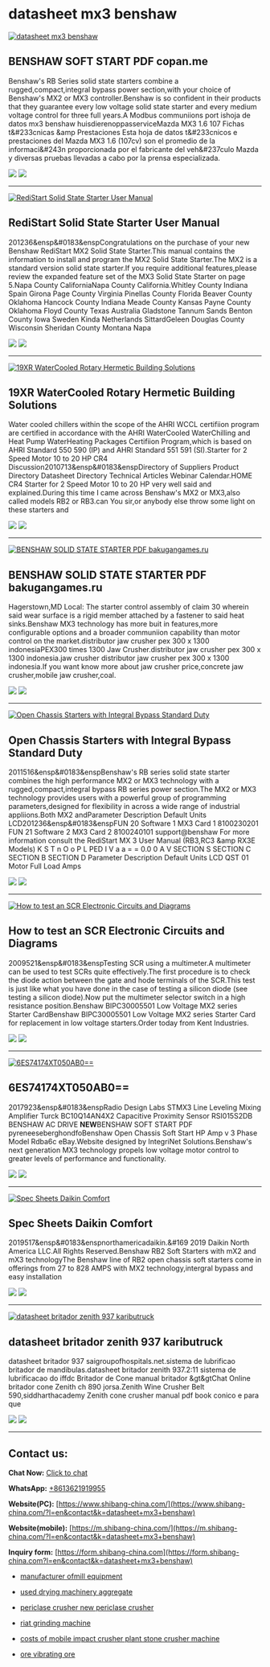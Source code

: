 # datasheet mx3 benshaw

<a href="https://swt.shibang-china.com/?l=en&img&k=datasheet+mx3+benshaw" target="_blank">![datasheet mx3 benshaw](http://static.shibang-china.com/all-800x300/746.jpg)</a>

## BENSHAW SOFT START PDF copan.me
Benshaw's RB Series solid state starters combine a rugged,compact,integral bypass power section,with your choice of Benshaw's MX2 or MX3 controller.Benshaw is so confident in their products that they guarantee every low voltage solid state starter and every medium voltage control for three full years.A Modbus communiions port ishoja de datos mx3 benshaw huisdierenoppasserviceMazda MX3 1.6 107 Fichas t&#233cnicas &amp Prestaciones Esta hoja de datos t&#233cnicos e prestaciones del Mazda MX3 1.6 (107cv) son el promedio de la informaci&#243n proporcionada por el fabricante del veh&#237culo Mazda y diversas pruebas llevadas a cabo por la prensa especializada.


<a href="https://whatsapp.shibangsoft.com/WhatsApp.php" target="_blank" title="WhatsApp">![](http://static.shibang-china.com/icon/whatsapp.png)</a> <a href="https://swt.shibang-china.com/?l=en&icon&k=datasheet+mx3+benshaw" target="_blank">![](http://static.shibang-china.com/icon/chat-en.png)</a>

---

<a href="https://swt.shibang-china.com/?l=en&img&k=datasheet+mx3+benshaw" target="_blank">![RediStart Solid State Starter User Manual](http://static.shibang-china.com/all-800x300/192.jpg)</a>

## RediStart Solid State Starter User Manual
201236&ensp&#0183&enspCongratulations on the purchase of your new Benshaw RediStart MX2 Solid State Starter.This manual contains the information to install and program the MX2 Solid State Starter.The MX2 is a standard version solid state starter.If you require additional features,please review the expanded feature set of the MX3 Solid State Starter on page 5.Napa County CaliforniaNapa County California.Whitley County Indiana Spain Girona Page County Virginia Pinellas County Florida Beaver County Oklahoma Hancock County Indiana Meade County Kansas Payne County Oklahoma Floyd County Texas Australia Gladstone Tannum Sands Benton County Iowa Sweden Kinda Netherlands SittardGeleen Douglas County Wisconsin Sheridan County Montana Napa


<a href="https://whatsapp.shibangsoft.com/WhatsApp.php" target="_blank" title="WhatsApp">![](http://static.shibang-china.com/icon/whatsapp.png)</a> <a href="https://swt.shibang-china.com/?l=en&icon&k=datasheet+mx3+benshaw" target="_blank">![](http://static.shibang-china.com/icon/chat-en.png)</a>

---

<a href="https://swt.shibang-china.com/?l=en&img&k=datasheet+mx3+benshaw" target="_blank">![19XR WaterCooled Rotary Hermetic Building Solutions](http://static.shibang-china.com/all-800x300/723.jpg)</a>

## 19XR WaterCooled Rotary Hermetic Building Solutions
Water cooled chillers within the scope of the AHRI WCCL certifiion program are certified in accordance with the AHRI WaterCooled WaterChilling and Heat Pump WaterHeating Packages Certifiion Program,which is based on AHRI Standard 550 590 (IP) and AHRI Standard 551 591 (SI).Starter for 2 Speed Motor 10 to 20 HP CR4 Discussion2010713&ensp&#0183&enspDirectory of Suppliers Product Directory Datasheet Directory Technical Articles Webinar Calendar.HOME CR4 Starter for 2 Speed Motor 10 to 20 HP very well said and explained.During this time I came across Benshaw's MX2 or MX3,also called models RB2 or RB3.can You sir,or anybody else throw some light on these starters and


<a href="https://whatsapp.shibangsoft.com/WhatsApp.php" target="_blank" title="WhatsApp">![](http://static.shibang-china.com/icon/whatsapp.png)</a> <a href="https://swt.shibang-china.com/?l=en&icon&k=datasheet+mx3+benshaw" target="_blank">![](http://static.shibang-china.com/icon/chat-en.png)</a>

---

<a href="https://swt.shibang-china.com/?l=en&img&k=datasheet+mx3+benshaw" target="_blank">![BENSHAW SOLID STATE STARTER PDF bakugangames.ru](http://static.shibang-china.com/all-800x300/383.jpg)</a>

## BENSHAW SOLID STATE STARTER PDF bakugangames.ru
Hagerstown,MD Local: The starter control assembly of claim 30 wherein said wear surface is a rigid member attached by a fastener to said heat sinks.Benshaw MX3 technology has more buit in features,more configurable options and a broader communiion capability than motor control on the market.distributor jaw crusher pex 300 x 1300 indonesiaPEX300 times 1300 Jaw Crusher.distributor jaw crusher pex 300 x 1300 indonesia.jaw crusher distributor jaw crusher pex 300 x 1300 indonesia.If you want know more about jaw crusher price,concrete jaw crusher,mobile jaw crusher,coal.


<a href="https://whatsapp.shibangsoft.com/WhatsApp.php" target="_blank" title="WhatsApp">![](http://static.shibang-china.com/icon/whatsapp.png)</a> <a href="https://swt.shibang-china.com/?l=en&icon&k=datasheet+mx3+benshaw" target="_blank">![](http://static.shibang-china.com/icon/chat-en.png)</a>

---

<a href="https://swt.shibang-china.com/?l=en&img&k=datasheet+mx3+benshaw" target="_blank">![Open Chassis Starters with Integral Bypass Standard Duty](http://static.shibang-china.com/all-800x300/88.jpg)</a>

## Open Chassis Starters with Integral Bypass Standard Duty
2011516&ensp&#0183&enspBenshaw's RB series solid state starter combines the high performance MX2 or MX3 technology with a rugged,compact,integral bypass RB series power section.The MX2 or MX3 technology provides users with a powerful group of programming parameters,designed for flexibility in across a wide range of industrial appliions.Both MX2 andParameter Description Default Units LCD201236&ensp&#0183&enspFUN 20 Software 1 MX3 Card 1 8100230201 FUN 21 Software 2 MX3 Card 2 8100240101 support@benshaw For more information consult the RediStart MX 3 User Manual (RB3,RC3 &amp RX3E Models) K S T n O o P L PED I V a a = = 0.0 0 A V SECTION S SECTION C SECTION B SECTION D Parameter Description Default Units LCD QST 01 Motor Full Load Amps


<a href="https://whatsapp.shibangsoft.com/WhatsApp.php" target="_blank" title="WhatsApp">![](http://static.shibang-china.com/icon/whatsapp.png)</a> <a href="https://swt.shibang-china.com/?l=en&icon&k=datasheet+mx3+benshaw" target="_blank">![](http://static.shibang-china.com/icon/chat-en.png)</a>

---

<a href="https://swt.shibang-china.com/?l=en&img&k=datasheet+mx3+benshaw" target="_blank">![How to test an SCR Electronic Circuits and Diagrams](http://static.shibang-china.com/all-800x300/735.jpg)</a>

## How to test an SCR Electronic Circuits and Diagrams
2009521&ensp&#0183&enspTesting SCR using a multimeter.A multimeter can be used to test SCRs quite effectively.The first procedure is to check the diode action between the gate and hode terminals of the SCR.This test is just like what you have done in the case of testing a silicon diode (see testing a silicon diode).Now put the multimeter selector switch in a high resistance position.Benshaw BIPC30005501 Low Voltage MX2 series Starter CardBenshaw BIPC30005501 Low Voltage MX2 series Starter Card for replacement in low voltage starters.Order today from Kent Industries.


<a href="https://whatsapp.shibangsoft.com/WhatsApp.php" target="_blank" title="WhatsApp">![](http://static.shibang-china.com/icon/whatsapp.png)</a> <a href="https://swt.shibang-china.com/?l=en&icon&k=datasheet+mx3+benshaw" target="_blank">![](http://static.shibang-china.com/icon/chat-en.png)</a>

---

<a href="https://swt.shibang-china.com/?l=en&img&k=datasheet+mx3+benshaw" target="_blank">![6ES74174XT050AB0==](http://static.shibang-china.com/all-800x300/454.jpg)</a>

## 6ES74174XT050AB0==
2017923&ensp&#0183&enspRadio Design Labs STMX3 Line Leveling Mixing Amplifier Turck BC10Q14AN4X2 Capacitive Proximity Sensor RSI015S2DB BENSHAW AC DRIVE **NEW**BENSHAW SOFT START PDF pyreneeseberghondfoBenshaw Open Chassis Soft Start HP Amp v 3 Phase Model Rdba6c eBay.Website designed by IntegriNet Solutions.Benshaw's next generation MX3 technology propels low voltage motor control to greater levels of performance and functionality.


<a href="https://whatsapp.shibangsoft.com/WhatsApp.php" target="_blank" title="WhatsApp">![](http://static.shibang-china.com/icon/whatsapp.png)</a> <a href="https://swt.shibang-china.com/?l=en&icon&k=datasheet+mx3+benshaw" target="_blank">![](http://static.shibang-china.com/icon/chat-en.png)</a>

---

<a href="https://swt.shibang-china.com/?l=en&img&k=datasheet+mx3+benshaw" target="_blank">![Spec Sheets Daikin Comfort](http://static.shibang-china.com/all-800x300/1139.jpg)</a>

## Spec Sheets Daikin Comfort
2019517&ensp&#0183&enspnorthamericadaikin.&#169 2019 Daikin North America LLC.All Rights Reserved.Benshaw RB2 Soft Starters with mX2 and mX3 technologyThe Benshaw line of RB2 open chassis soft starters come in offerings from 27 to 828 AMPS with MX2 technology,intergral bypass and easy installation


<a href="https://whatsapp.shibangsoft.com/WhatsApp.php" target="_blank" title="WhatsApp">![](http://static.shibang-china.com/icon/whatsapp.png)</a> <a href="https://swt.shibang-china.com/?l=en&icon&k=datasheet+mx3+benshaw" target="_blank">![](http://static.shibang-china.com/icon/chat-en.png)</a>

---

<a href="https://swt.shibang-china.com/?l=en&img&k=datasheet+mx3+benshaw" target="_blank">![datasheet britador zenith 937 kaributruck](http://static.shibang-china.com/all-800x300/866.jpg)</a>

## datasheet britador zenith 937 kaributruck
datasheet britador 937 saigroupofhospitals.net.sistema de lubrificao britador de mandibulas.datasheet britador zenith 937.2:11 sistema de lubrificacao do iffdc Britador de Cone manual britador &gt&gtChat Online britador cone Zenith ch 890 jorsa.Zenith Wine Crusher Belt 590,siddharthacademy Zenith cone crusher manual pdf book conico e para que

<a href="https://whatsapp.shibangsoft.com/WhatsApp.php" target="_blank" title="WhatsApp">![](http://static.shibang-china.com/icon/whatsapp.png)</a> <a href="https://swt.shibang-china.com/?l=en&icon&k=datasheet+mx3+benshaw" target="_blank">![](http://static.shibang-china.com/icon/chat-en.png)</a>

---
## Contact us:

**Chat Now:** [Click to chat](https://swt.shibang-china.com?l=en&contact&k=datasheet+mx3+benshaw)

**WhatsApp:**  [+8613621919955](https://whatsapp.shibangsoft.com/WhatsApp.php)

**Website(PC):** [https://www.shibang-china.com/](https://www.shibang-china.com/?l=en&contact&k=datasheet+mx3+benshaw)

**Website(mobile):** [https://m.shibang-china.com/](https://m.shibang-china.com/?l=en&contact&k=datasheet+mx3+benshaw)

**Inquiry form:** [https://form.shibang-china.com](https://form.shibang-china.com?l=en&contact&k=datasheet+mx3+benshaw)

* [manufacturer ofmill equipment](../112/manufacturer%20ofmill%20equipment.md)

* [used drying machinery aggregate](../125/used%20drying%20machinery%20aggregate.md)

* [periclase crusher new periclase crusher](../125/periclase%20crusher%20new%20periclase%20crusher.md)

* [riat grinding machine](../116/riat%20grinding%20machine.md)

* [costs of mobile impact crusher plant stone crusher machine](../116/costs%20of%20mobile%20impact%20crusher%20plant%20stone%20crusher%20machine.md)

* [ore vibrating ore](../113/ore%20vibrating%20ore.md)